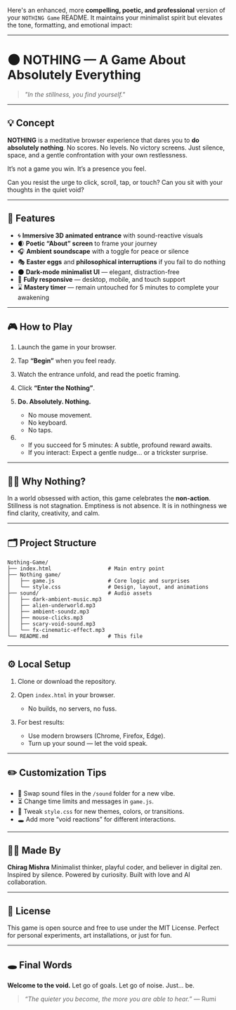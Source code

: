 Here's an enhanced, more **compelling, poetic, and professional** version of your `NOTHING Game` README. It maintains your minimalist spirit but elevates the tone, formatting, and emotional impact:

---

# 🌑 NOTHING — A Game About Absolutely Everything

> *"In the stillness, you find yourself."*

---

## 💡 Concept

**NOTHING** is a meditative browser experience that dares you to **do absolutely nothing**. No scores. No levels. No victory screens. Just silence, space, and a gentle confrontation with your own restlessness.

It’s not a game you win.
It’s a presence you feel.

Can you resist the urge to click, scroll, tap, or touch? Can you sit with your thoughts in the quiet void?

---

## 🌌 Features

* 🌀 **Immersive 3D animated entrance** with sound-reactive visuals
* 🌒 **Poetic “About” screen** to frame your journey
* 🎧 **Ambient soundscape** with a toggle for peace or silence
* 🎭 **Easter eggs** and **philosophical interruptions** if you fail to do nothing
* 🌑 **Dark-mode minimalist UI** — elegant, distraction-free
* 📱 **Fully responsive** — desktop, mobile, and touch support
* ⌛ **Mastery timer** — remain untouched for 5 minutes to complete your awakening

---

## 🎮 How to Play

1. Launch the game in your browser.
2. Tap **“Begin”** when you feel ready.
3. Watch the entrance unfold, and read the poetic framing.
4. Click **“Enter the Nothing”**.
5. **Do. Absolutely. Nothing.**

   * No mouse movement.
   * No keyboard.
   * No taps.
6. * If you succeed for 5 minutes: A subtle, profound reward awaits.
   * If you interact: Expect a gentle nudge... or a trickster surprise.

---

## 🧘‍♂️ Why Nothing?

In a world obsessed with action, this game celebrates the **non-action**.
Stillness is not stagnation. Emptiness is not absence.
It is in nothingness we find clarity, creativity, and calm.

---

## 🗂️ Project Structure

```
Nothing-Game/
├── index.html                  # Main entry point
├── Nothing game/
│   ├── game.js                 # Core logic and surprises
│   └── style.css               # Design, layout, and animations
├── sound/                      # Audio assets
│   ├── dark-ambient-music.mp3
│   ├── alien-underworld.mp3
│   ├── ambient-soundz.mp3
│   ├── mouse-clicks.mp3
│   ├── scary-void-sound.mp3
│   └── fx-cinematic-effect.mp3
└── README.md                   # This file
```

---

## ⚙️ Local Setup

1. Clone or download the repository.
2. Open `index.html` in your browser.

   * No builds, no servers, no fuss.
3. For best results:

   * Use modern browsers (Chrome, Firefox, Edge).
   * Turn up your sound — let the void speak.

---

## ✏️ Customization Tips

* 🎵 Swap sound files in the `/sound` folder for a new vibe.
* ⏳ Change time limits and messages in `game.js`.
* 🎨 Tweak `style.css` for new themes, colors, or transitions.
* 🕳️ Add more “void reactions” for different interactions.

---

## 👨‍💻 Made By

**Chirag Mishra**
Minimalist thinker, playful coder, and believer in digital zen.
Inspired by silence. Powered by curiosity.
Built with love and AI collaboration.

---

## 📄 License

This game is open source and free to use under the MIT License.
Perfect for personal experiments, art installations, or just for fun.

---

## 🕳️ Final Words

**Welcome to the void.**
Let go of goals. Let go of noise.
Just... be.

> *“The quieter you become, the more you are able to hear.”* — Rumi


